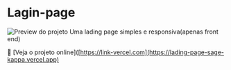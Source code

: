 # Lagin-page

![Preview do projeto]([https://raw.githubusercontent.com/SEU-USUARIO/NOME-DO-REPO/main/img/preview.png](https://github.com/Kyotarou-dev12/Lading-page/blob/main/img/LadingPagePreview.PNG))
Uma lading page simples e responsiva(apenas front end)


🔗 [Veja o projeto online]([https://link-vercel.com](https://lading-page-sage-kappa.vercel.app)
